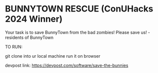 # BUNNYTOWN RESCUE (ConUHacks 2024 Winner)
Your task is to save BunnyTown from the bad zombies!
Please save us! - residents of BunnyTown


TO RUN:

git clone into ur local machine
run it on browser


devpost link: https://devpost.com/software/save-the-bunnies
